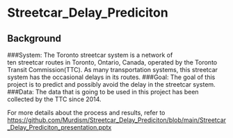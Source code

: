 # Streetcar_Delay_Prediciton

## Background
###System:
The Toronto streetcar system is a network of ten streetcar routes in Toronto, Ontario, Canada, operated by the Toronto Transit Commission(TTC).
As many transportation systems, this streetcar system has the occasional delays in its routes.
###Goal:
The goal of this project is to predict and possibly avoid the delay in the streetcar system.
###Data:
The data that is going to be used in this project has been collected by the TTC since 2014.

For more details about the process and results, refer to https://github.com/Murdism/Streetcar_Delay_Prediciton/blob/main/Streetcar_Delay_Prediciton_presentation.pptx

